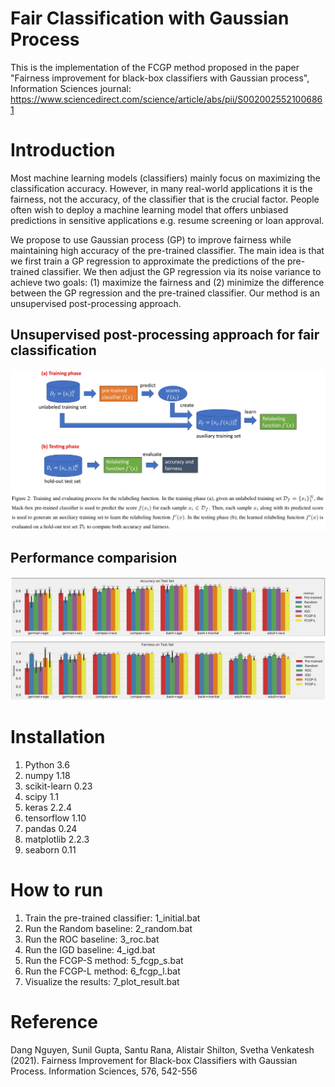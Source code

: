 # Fair Classification with Gaussian Process
This is the implementation of the FCGP method proposed in the paper "Fairness improvement for black-box classifiers with Gaussian process", Information Sciences journal: https://www.sciencedirect.com/science/article/abs/pii/S0020025521006861

# Introduction
Most machine learning models (classifiers) mainly focus on maximizing the classification accuracy. However, in many real-world applications it is the fairness, not the accuracy, of the classifier that is the crucial factor. People often wish to deploy a machine learning model that offers unbiased predictions in sensitive applications e.g. resume screening or loan approval.

We propose to use Gaussian process (GP) to improve fairness while maintaining high accuracy of the pre-trained classifier. The main idea is that we first train a GP regression to approximate the predictions of the pre-trained classifier. We then adjust the GP regression via its noise variance to achieve two goals: (1) maximize the fairness and (2) minimize the difference between the GP regression and the pre-trained classifier.
Our method is an unsupervised post-processing approach.

## Unsupervised post-processing approach for fair classification
![unsupervised-post-processing](https://github.com/nphdang/FCGP/blob/main/unsupervised_postprocessing.jpg)

## Performance comparision
![performance-comparision](https://github.com/nphdang/FCGP/blob/main/performance_comparison.jpg)

# Installation
1. Python 3.6
2. numpy 1.18
3. scikit-learn 0.23
4. scipy 1.1
5. keras 2.2.4
6. tensorflow 1.10
7. pandas 0.24
8. matplotlib 2.2.3
9. seaborn 0.11

# How to run
1. Train the pre-trained classifier: 1_initial.bat
2. Run the Random baseline: 2_random.bat
3. Run the ROC baseline: 3_roc.bat
4. Run the IGD baseline: 4_igd.bat
5. Run the FCGP-S method: 5_fcgp_s.bat
6. Run the FCGP-L method: 6_fcgp_l.bat
7. Visualize the results: 7_plot_result.bat

# Reference
Dang Nguyen, Sunil Gupta, Santu Rana, Alistair Shilton, Svetha Venkatesh (2021). Fairness Improvement for Black-box Classifiers with Gaussian Process. Information Sciences, 576, 542-556
